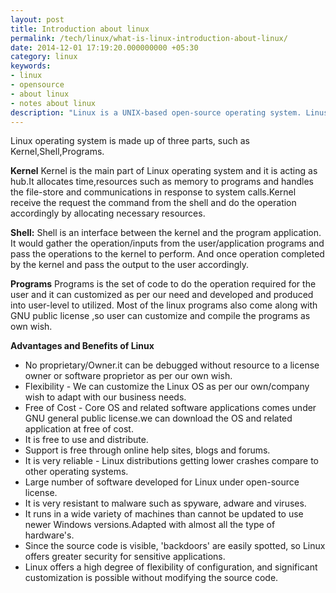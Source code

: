 ```yaml
---
layout: post
title: Introduction about linux
permalink: /tech/linux/what-is-linux-introduction-about-linux/
date: 2014-12-01 17:19:20.000000000 +05:30
category: linux
keywords: 
- linux
- opensource
- about linux
- notes about linux
description: "Linux is a UNIX-based open-source operating system. Linus Torvalds is a original creator of the Linux operating system.Any changes to it are open for all to adopt, and as a result it has developed into a very powerful/security/virus-free OS that is rapidly gaining in popularity worldwide, particularly among those seeking an alternative to Windows.Linux is free to use and install, and is more reliable than almost all other systems, running for many months and even years without a reboot being necessary,so now mostly used operating system for PC's and also more suitable for IT business."
---
```

Linux operating system is made up of three parts, such as Kernel,Shell,Programs.

**Kernel**
Kernel is the main part of Linux operating system and it is acting as hub.It allocates time,resources such as memory to programs and handles the file-store and communications in response to system calls.Kernel receive the request the command from the shell and do the operation accordingly by allocating necessary resources.

**Shell:**
Shell is an interface between the kernel and the program application. It would gather the operation/inputs from the user/application programs and pass the operations to the kernel to perform. And once operation completed by the kernel and pass the output to the user accordingly.

**Programs**
Programs is the set of code to do the operation required for the user and it can customized as per our need and developed and produced into user-level to utilized. Most of the linux programs also come along with GNU public license ,so user can customize and compile the programs as own wish.

**Advantages and Benefits of Linux**

* No proprietary/Owner.it can be debugged without resource to a license owner or software proprietor as per our own wish.
* Flexibility - We can customize the Linux OS as per our own/company wish to adapt with our business needs.
* Free of Cost - Core OS and related software applications comes under GNU general public license.we can download the OS and related application at free of cost.
* It is free to use and distribute.
* Support is free through online help sites, blogs and forums.
* It is very reliable - Linux distributions getting lower crashes compare to other operating systems.
* Large number of software developed for Linux under open-source license.
* It is very resistant to malware such as spyware, adware and viruses.
* It runs in a wide variety of machines than cannot be updated to use newer Windows versions.Adapted with almost all the type of hardware's.
* Since the source code is visible, 'backdoors' are easily spotted, so Linux offers greater security for sensitive applications.
* Linux offers a high degree of flexibility of configuration, and significant customization is possible without modifying the source code.